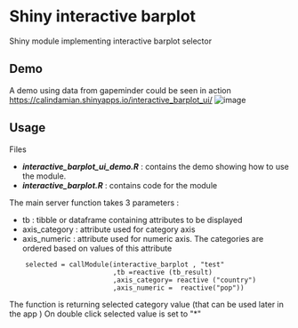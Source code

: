 # Shiny interactive barplot
Shiny module implementing interactive barplot selector 

## Demo
A demo using data from gapeminder could be seen in action https://calindamian.shinyapps.io/interactive_barplot_ui/
![image](https://user-images.githubusercontent.com/61669129/77831104-5adb2600-712d-11ea-8504-9cebe4b91b4a.png)

## Usage
Files 
  -  ***interactive_barplot_ui_demo.R*** : contains the demo showing how to use the module.
  -  ***interactive_barplot.R*** : contains code for the module

The main server function takes 3 parameters :
  - tb  : tibble or dataframe containing attributes to be displayed
  - axis_category : attribute used for category axis
  - axis_numeric  : attribute used for numeric axis. The categories are ordered based on values of this attribute

```
    selected = callModule(interactive_barplot , "test" 
                          ,tb =reactive (tb_result) 
                          ,axis_category= reactive ("country")
                          ,axis_numeric =  reactive("pop"))
```
The function is returning selected category value (that can be used later in the app )
On double click selected value is set to "*" 
